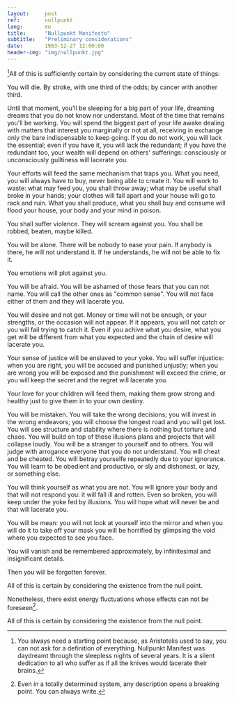 ```yaml
---
layout:     post
ref:		nullpunkt
lang: 		en
title:      "Nullpunkt Manifesto"
subtitle:   "Preliminary considerations"
date:       1983-12-27 12:00:00
header-img: "img/nullpunkt.jpg"
---
```


[^1]All of this is sufficiently certain by considering the current state of things:

You will die. By stroke, with one third of the odds; by cancer with another third.

Until that moment, you'll be sleeping for a big part of your life, dreaming dreams that you do not know nor understand.
Most of the time that remains you'll be working. You will spend the biggest part of your life awake dealing with matters that interest you marginally or not at all, receiving in exchange only the bare indispensable to keep going.
If you do not work, you will lack the essential; even if you have it, you will lack the redundant; if you have the redundant too, your wealth will depend on others' sufferings: consciously or unconsciously guiltiness will lacerate you.

Your efforts will feed the same mechanism that traps you. What you need, you will always have to buy, never being able to create it. You will work to waste: what may feed you, you shall throw away; what may be useful shall broke in your hands; your clothes will fall apart and your house will go to rack and ruin. What you shall produce, what you shall buy and consume will flood your house, your body and your mind in poison.

You shall suffer violence. They will scream against you. You shall be robbed, beaten, maybe killed.

You will be alone. There will be nobody to ease your pain. If anybody is there, he will not understand it. If he understands, he will not be able to fix it.

You emotions will plot against you.

You will be afraid.
You will be ashamed of those fears that you can not name. You will call the other ones as "common sense". You will not face either of them and they will lacerate you.

You will desire and not get. Money or time will not be enough, or your strengths, or the occasion will not appear. If it appears, you will not catch or you will fail trying to catch it. Even if you achive what you desire, what you get will be different from what you expected and the chain of desire will lacerate you.

Your sense of justice will be enslaved to your yoke. You will suffer injustice: when you are right, you will be accused and punished unjustly; when you are wrong you will be exposed and the punishment will exceed the crime, or you will keep the secret and the regret will lacerate you.

Your love for your children will feed them, making them grow strong and healthy just to give them in to your own destiny.

You will be mistaken. You will take the wrong decisions; you will invest in the wrong endeavors; you will choose the longest road and you will get lost.
You will see structure and stability where there is nothing but torture and chaos. You will build on top of these illusions plans and projects that will collapse loudly. You will be a stranger to yourself and to others. You will judge with arrogance everyone that you do not understand. You will cheat and be cheated. You will betray yourselfe repeatedly due to your ignorance. You will learn to be obedient and productivo, or sly and dishonest, or lazy, or something else.

You will think yourself as what you are not. You will ignore your body and that will not respond you: it will fall ill and rotten. Even so broken, you will keep under the yoke fed by illusions. You will hope what will never be and that will lacerate you.

You will be mean: you will not look at yourself into the mirror and when you will do it to take off your mask you will be horrified by glimpsing the void where you expected to see you face.

You will vanish and be remembered approximately, by infinitesimal and insignificant details.

Then you will be forgotten forever.

All of this is certain by considering the existence from the null point.

Nonetheless, there exist energy fluctuations whose effects can not be foreseen[^2].

All of this is certain by considering the existence from the null point.

[^1]: You always need a starting point because, as Aristotelis used to say, you can not ask for a definition of everything. Nullpunkt Manifest was daydreamt through the sleepless nights of several years. It is a silent dedication to all who suffer as if all the knives would lacerate their brains.

[^2]: Even in a totally determined system, any description opens a breaking point. You can always write.
